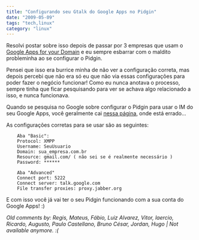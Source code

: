 ```yaml
---
title: "Configurando seu Gtalk do Google Apps no Pidgin"
date: "2009-05-09"
tags: "tech,linux"
category: "linux"
---
```


Resolvi postar sobre isso depois de passar por 3 empresas que usam o
[Google Apps for your Domain](http://www.google.com/apps/intl/en/business/index.html "Google Apps")
e eu sempre esbarrar com o maldito probleminha ao se configurar o Pidgin.

Pensei que isso era burrice minha de não ver a configuração correta,
mas depois percebi que não era só eu que não via essas configurações
para poder fazer o negócio funcionar! Como eu nunca anotava o
processo, sempre tinha que ficar pesquisando para ver se achava algo
relacionado a isso, e nunca funcionava.

Quando se pesquisa no Google sobre configurar o Pidgin para usar o IM
do seu Google Apps, você geralmente cai
[nessa página](http://www.google.com/support/a/bin/answer.py?hl=en&amp;answer=49147 "Google Apps Gtalk on Pidgin"),
onde está errado...

As configurações corretas para se usar são as seguintes:

        Aba "Basic":
        Protocol: XMPP
        Username: SeuUsuario
        Domain: sua_empresa.com.br
        Resource: gmail.com/ ( não sei se é realmente necessário )
        Password: ******

        Aba "Advanced"
        Connect port: 5222
        Connect server: talk.google.com
        File transfer proxies: proxy.jabber.org

E com isso você já vai ter o seu Pidgin funcionando com a sua conta do
Google Apps! :)



_Old comments by: Regis, Mateus, Fábio, Luiz Alvarez, Vitor, laercio, Ricardo, Augusto, Paulo Castellano, Bruno César, Jordan, Hugo | Not available anymore. :(_
